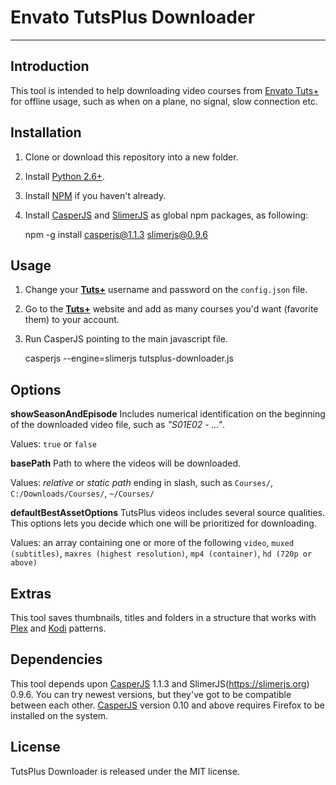 ﻿Envato TutsPlus Downloader
==========================


----------

Introduction
----------------

This tool is intended to help downloading video courses from [Envato Tuts+](https://tutsplus.com/) for offline usage, such as when on a plane, no signal, slow connection etc.

Installation
----------------

 1. Clone or download this repository into a new folder.
 2. Install [Python 2.6+](https://www.python.org/downloads/).
 3. Install [NPM](https://www.npmjs.com/get-npm) if you haven't already.
 4. Install [CasperJS](http://casperjs.org/) and [SlimerJS](https://slimerjs.org) as global npm packages, as following:


    npm -g install casperjs@1.1.3 slimerjs@0.9.6

Usage
-----
1. Change your [**Tuts+**](https://tutsplus.com/) username and password on the `config.json` file.
2. Go to the [**Tuts+**](https://tutsplus.com/) website and add as many courses you'd want (favorite them) to your account.
2. Run CasperJS pointing to the main javascript file.

    casperjs --engine=slimerjs tutsplus-downloader.js

## Options ##
**showSeasonAndEpisode**
Includes numerical identification on the beginning of the downloaded video file, such as *"S01E02 - ..."*.

Values: `true` or `false`

**basePath**
Path to where the videos will be downloaded.

Values: *relative* or *static path* ending in slash, such as `Courses/`, `C:/Downloads/Courses/`, `~/Courses/`

**defaultBestAssetOptions**
TutsPlus videos includes several source qualities. This options lets you decide which one will be prioritized for downloading.

Values: an array containing one or more of the following `video`, `muxed (subtitles)`, `maxres (highest resolution)`, `mp4 (container)`, `hd (720p or above)`


Extras
------
This tool saves thumbnails, titles and folders in a structure that works with [Plex](https://www.plex.tv/) and [Kodi](https://kodi.tv/) patterns.

Dependencies
------------
This tool depends upon [CasperJS](http://casperjs.org/) 1.1.3 and SlimerJS(https://slimerjs.org) 0.9.6.
You can try newest versions, but they've got to be compatible between each other. [CasperJS](http://casperjs.org/) version 0.10 and above requires Firefox to be installed on the system.

License
-------
TutsPlus Downloader is released under the MIT license.